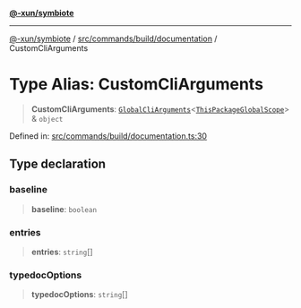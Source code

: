 [**@-xun/symbiote**](../../../../../README.md)

***

[@-xun/symbiote](../../../../../README.md) / [src/commands/build/documentation](../README.md) / CustomCliArguments

# Type Alias: CustomCliArguments

> **CustomCliArguments**: [`GlobalCliArguments`](../../../../configure/type-aliases/GlobalCliArguments.md)\<[`ThisPackageGlobalScope`](../../../../configure/enumerations/ThisPackageGlobalScope.md)\> & `object`

Defined in: [src/commands/build/documentation.ts:30](https://github.com/Xunnamius/symbiote/blob/1d06f9ec4e479041c7ca032d17fcdd92ac8edf8e/src/commands/build/documentation.ts#L30)

## Type declaration

### baseline

> **baseline**: `boolean`

### entries

> **entries**: `string`[]

### typedocOptions

> **typedocOptions**: `string`[]
